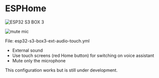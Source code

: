 # ESPHome

![ESP32 S3 BOX 3](https://github.com/Rep-Hueman/ESPHome/assets/28707705/e3750bf0-ef68-4a7c-8abd-02994cde36e9)

![mute mic](https://github.com/Rep-Hueman/ESPHome/assets/28707705/2565768b-6fd5-4915-8649-2dc77e8e844f)

File: esp32-s3-box3-ext-audio-touch.yml

- External sound
- Use touch screens (red Home button) for switching on voice assistant
- Mute only the microphone

This configuration works but is still under development.
